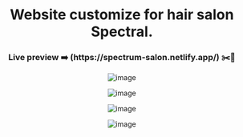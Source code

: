 
<div align="center">

<h1>   Website customize for hair salon Spectral. </h1> 

<h3>   Live preview ➡️  (https://spectrum-salon.netlify.app/) ✂️🪮 </h3>



![image](https://github.com/Pszkudlarek07/Hair-salon-website/assets/143716328/ed9ec337-9e60-4fc9-8aa9-87cce29f9396)


![image](https://github.com/Pszkudlarek07/HomePage/assets/143716328/b878ecde-509b-4339-b469-41b6dd8978ac)

![image](https://github.com/Pszkudlarek07/HomePage/assets/143716328/b45f341e-8248-47b5-b89d-d96f8d091835)

![image](https://github.com/Pszkudlarek07/Hair-salon-website/assets/143716328/dad230c9-158a-4e40-b71f-8e6c60e01a9e)




</div>
